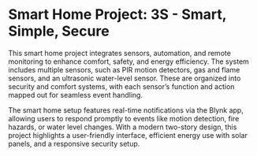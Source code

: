 # Smart Home Project: 3S - Smart, Simple, Secure

This smart home project integrates sensors, automation, and remote monitoring to enhance comfort, safety, and energy efficiency. The system includes multiple sensors, such as PIR motion detectors, gas and flame sensors, and an ultrasonic water-level sensor. These are organized into security and comfort systems, with each sensor’s function and action mapped out for seamless event handling.

The smart home setup features real-time notifications via the Blynk app, allowing users to respond promptly to events like motion detection, fire hazards, or water level changes. With a modern two-story design, this project highlights a user-friendly interface, efficient energy use with solar panels, and a responsive security setup.

